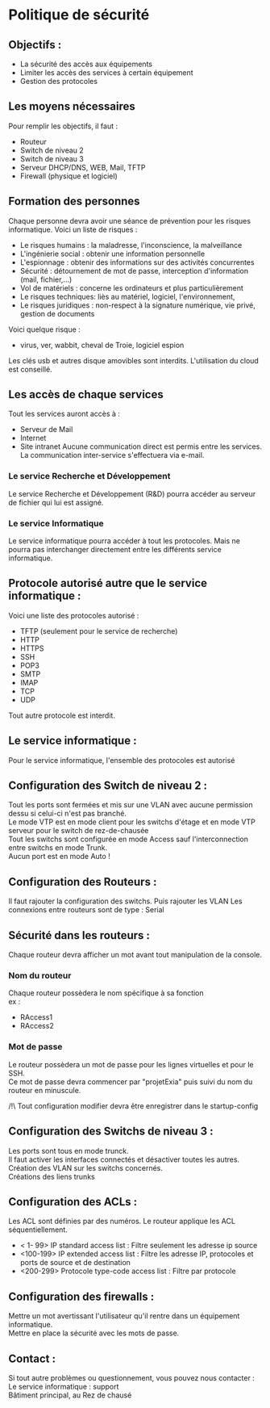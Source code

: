 # Politique de sécurité
## Objectifs :
- La sécurité des accès aux équipements
- Limiter les accès des services à certain équipement
- Gestion des protocoles 

## Les moyens nécessaires
Pour remplir les objectifs, il faut :
- Routeur
- Switch de niveau 2
- Switch de niveau 3
- Serveur DHCP/DNS, WEB, Mail, TFTP
- Firewall (physique et logiciel)

## Formation des personnes
Chaque personne devra avoir une séance de prévention pour les risques informatique.
Voici un liste de risques :
- Le risques humains : la maladresse, l'inconscience, la malveillance
- L'ingénierie social : obtenir une information personnelle
- L'espionnage : obtenir des informations sur des activités concurrentes
- Sécurité : détournement de mot de passe, interception d'information (mail, fichier,...)
- Vol de matériels : concerne les ordinateurs et plus particulièrement 
- Le risques techniques: liès au matériel, logiciel, l'environnement,
- Le risques juridiques : non-respect à la signature numérique, vie privé, gestion de documents

Voici quelque risque :
- virus, ver, wabbit, cheval de Troie, logiciel espion

Les clés usb et autres disque amovibles sont interdits. L'utilisation du cloud est conseillé.  

## Les accès de chaque services
Tout les services auront accès à :
- Serveur de Mail
- Internet
- Site intranet
Aucune communication direct est permis entre les services. La communication inter-service s'effectuera via e-mail.  

### Le service Recherche et Développement
Le service Recherche et Développement (R&D) pourra accéder au serveur de fichier qui lui est assigné.

### Le service Informatique
Le service informatique pourra accéder à tout les protocoles. Mais ne pourra pas interchanger directement entre les différents service informatique.

## Protocole autorisé autre que le service informatique :
Voici une liste des protocoles autorisé :
- TFTP (seulement pour le service de recherche)
- HTTP
- HTTPS
- SSH
- POP3
- SMTP
- IMAP
- TCP
- UDP

Tout autre protocole est interdit.

## Le service informatique :
Pour le service informatique, l'ensemble des protocoles est autorisé

## Configuration des Switch de niveau 2 :
Tout les ports sont fermées et mis sur une VLAN avec aucune permission dessu si celui-ci n'est pas branché.  
Le mode VTP est en mode client pour les switchs d'étage et en mode VTP serveur pour le switch de rez-de-chausée  
Tout les switchs sont configurée en mode Access sauf l'interconnection entre switchs en mode Trunk.  
Aucun port est en mode Auto !  

## Configuration des Routeurs :
Il faut rajouter la configuration des switchs. Puis rajouter les VLAN
Les connexions entre routeurs sont de type : Serial

## Sécurité dans les routeurs :
Chaque routeur devra afficher un mot avant tout manipulation de la console.
### Nom du routeur
Chaque routeur possèdera le nom spécifique à sa fonction  
ex :
- RAccess1
- RAccess2

### Mot de passe
Le routeur possèdera un mot de passe pour les lignes virtuelles et pour le SSH.  
Ce mot de passe devra commencer par "projetExia" puis suivi du nom du routeur en minuscule.  

/!\ Tout configuration modifier devra être enregistrer dans le startup-config

## Configuration des Switchs de niveau 3 :
Les ports sont tous en mode trunck.  
Il faut activer les interfaces connectés et désactiver toutes les autres.  
Création des VLAN sur les switchs concernés.  
Créations des liens trunks

## Configuration des ACLs :
Les ACL sont définies par des numéros. Le routeur applique les ACL séquentiellement.
- <  1- 99> IP standard access list : Filtre seulement les adresse ip source
- <100-199> IP extended access list : Filtre les adresse IP, protocoles et ports de source et de destination
- <200-299> Protocole type-code access list : Filtre par protocole

## Configuration des firewalls :
Mettre un mot avertissant l'utilisateur qu'il rentre dans un équipement informatique.  
Mettre en place la sécurité avec les mots de passe.

## Contact :
Si tout autre problèmes ou questionnement, vous pouvez nous contacter :  
Le service informatique : support  
Bâtiment principal, au Rez de chausé  
